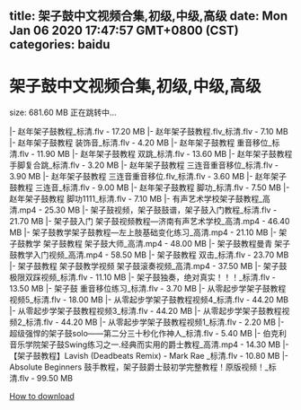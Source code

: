 
title: 架子鼓中文视频合集,初级,中级,高级
date: Mon Jan 06 2020 17:47:57 GMT+0800 (CST)    
categories: baidu
---

# 架子鼓中文视频合集,初级,中级,高级
size: 681.60 MB
 正在跳转中...
 
|- 赵年架子鼓教程_标清.flv - 17.20 MB
|- 赵年架子鼓教程.flv_标清.flv - 7.10 MB
|- 赵年架子鼓教程 装饰音_标清.flv - 4.20 MB
|- 赵年架子鼓教程 重音移位_标清.flv - 11.90 MB
|- 赵年架子鼓教程 双跳_标清.flv - 13.60 MB
|- 赵年架子鼓教程 手脚复合跳_标清.flv - 3.20 MB
|- 赵年架子鼓教程 三连音重音移位_标清.flv - 3.90 MB
|- 赵年架子鼓教程 三连音重音移位.flv_标清.flv - 3.60 MB
|- 赵年架子鼓教程 三连音_标清.flv - 9.00 MB
|- 赵年架子鼓教程 脚功_标清.flv - 7.50 MB
|- 赵年架子鼓教程 脚功1111_标清.flv - 7.10 MB
|- 有声艺术学校架子鼓教程_高清.mp4 - 25.30 MB
|- 架子鼓视频，架子鼓鼓谱，架子鼓入门教程_标清.flv - 21.70 MB
|- 架子鼓入门 架子鼓视频教程—济南有声艺术学校_高清.mp4 - 46.40 MB
|- 架子鼓教学架子鼓教程—左上肢基础变化练习_高清.mp4 - 21.10 MB
|- 架子鼓教学  架子鼓教程   架子鼓大师_高清.mp4 - 48.00 MB
|- 架子鼓教程曼青  架子鼓教学入门视频_高清.mp4 - 58.50 MB
|- 架子鼓教程  双击_标清.flv - 23.70 MB
|- 架子鼓教程         架子鼓教学视频  架子鼓滚奏视频_高清.mp4 - 37.50 MB
|- 架子鼓极限双踩视频_标清.flv - 11.10 MB
|- 架子鼓独奏，绝对真实！！！_标清.flv - 13.50 MB
|- 架子鼓 重音移位练习_标清.flv - 3.70 MB
|- 从零起步学架子鼓教程视频5_标清.flv - 18.00 MB
|- 从零起步学架子鼓教程视频4_标清.flv - 44.20 MB
|- 从零起步学架子鼓教程视频3_标清.flv - 44.20 MB
|- 从零起步学架子鼓教程视频2_标清.flv - 44.20 MB
|- 从零起步学架子鼓教程视频1_标清.flv - 2.20 MB
|- 超级强悍的架子鼓solo——第二分三十秒化作神人_标清.flv - 5.40 MB
|- 伯克利音乐学院架子鼓Swing练习之一.经典而实用的爵士教程_高清.mp4 - 14.30 MB
|- 【架子鼓教程】Lavish (Deadbeats Remix) - Mark Rae _标清.flv - 10.80 MB
|- Absolute Beginners 鼓手教程，架子鼓爵士鼓初学完整教程！原版视频！_标清.flv - 99.50 MB

[How to download](https://bpcam.bemobtrk.com/go/2ceec3aa-1ca2-46d6-b9ff-aaa5c184517c?jno=3523)